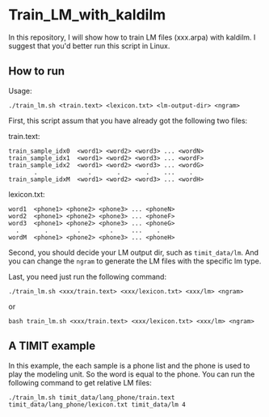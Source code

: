 # Train_LM_with_kaldilm
In this repository, I will show how to train LM files (xxx.arpa) with kaldilm. I suggest that you'd better run this script 
in Linux.

## How to run
Usage:
```
./train_lm.sh <train.text> <lexicon.txt> <lm-output-dir> <ngram>
```
First, this script assum that you have already got the following two files:

train.text:
```
train_sample_idx0  <word1> <word2> <word3> ... <wordN>
train_sample_idx1  <word1> <word2> <word3> ... <wordF>
train_sample_idx2  <word1> <word2> <word3> ... <wordG>
       .              .       .       .    ...    .
train_sample_idxM  <word1> <word2> <word3> ... <wordH>
```

lexicon.txt:
```
word1  <phone1> <phone2> <phone3> ... <phoneN>
word2  <phone1> <phone2> <phone3> ... <phoneF>
word3  <phone1> <phone2> <phone3> ... <phoneG>
  .       .        .        .     ...    .
wordM  <phone1> <phone2> <phone3> ... <phoneH>
```

Second, you should decide your LM output dir, such as `timit_data/lm`. And you can change the `ngram` to generate the LM files with the specific lm type. 

Last, you need just run the following command:
```
./train_lm.sh <xxx/train.text> <xxx/lexicon.txt> <xxx/lm> <ngram>
```
or
```
bash train_lm.sh <xxx/train.text> <xxx/lexicon.txt> <xxx/lm> <ngram>
```

## A TIMIT example
In this example, the each sample is a phone list and the phone is used to play the modeling unit. So the word is equal to the phone.
You can run the following command to get relative LM files:
```
./train_lm.sh timit_data/lang_phone/train.text timit_data/lang_phone/lexicon.txt timit_data/lm 4
```
